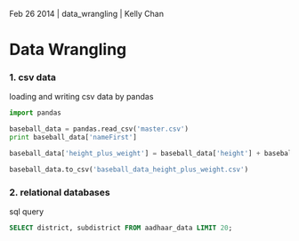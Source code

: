 Feb 26 2014 | data_wrangling | Kelly Chan
# Data Wrangling

### 1. csv data

loading and writing csv data by pandas
```python
import pandas

baseball_data = pandas.read_csv('master.csv')
print baseball_data['nameFirst']

baseball_data['height_plus_weight'] = baseball_data['height'] + baseball_data['weight']

baseball_data.to_csv('baseball_data_height_plus_weight.csv')
```

### 2. relational databases

sql query
```sql
SELECT district, subdistrict FROM aadhaar_data LIMIT 20;
```
